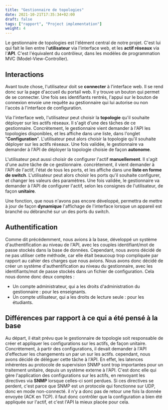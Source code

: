 ```yaml
---
title: "Gestionnaire de topologies"
date: 2021-10-21T17:35:34+02:00
draft: false
tags: ["rapport", "Project implementation"]
weight: 4
---
```


Le gestionnaire de topologies est l'élément central de notre projet. C'est lui qui fait le lien entre l'**utilisateur** via l'interface web, et les **actif réseaux** via l'**API**. C'est l'équivalent du contrôleur, dans les modèles de programmation MVC (Model-View-Controller).

## Interactions

Avant toute chose, l'utilisateur doit se **connecter** à l'interface web. Il se rend donc sur la page d'accueil du portail web. Il y trouve un bouton qui permet de se connecter. Une fois ses identifiants rentrés, l'appui sur le bouton de connexion envoie une requête au gestionnaire qui lui autorise ou non l'accès à l'interface de configuration.

Via l'interface web, l'utilisateur peut choisir la **topologie** qu'il souhaite déployer sur les actifs réseaux. Il s'agit d'une des tâches de ce gestionnaire. Concrètement, le gestionnaire vient demander à l'API les topologies disponibles, et les affiche dans une liste, dans l'onglet "**Configuration**". L'utilisateur peut alors choisir la topologie qu'il souhaite déployer sur les actifs réseaux. Une fois validée, le gestionnaire va demander à l'API de déployer la topologie choisie de façon **autonome**.

L'utilisateur peut aussi choisir de configurer l'actif **manuellement**. Il s'agit d'une autre tâche de ce gestionnaire. concrètement, il vient demander à l'API de l'actif, l'état de tous les ports, et les affiche dans une __liste en forme de switch__. L'utilisateur peut alors choisir les ports qu'il souhaite configurer, et changer les valeurs des paramètres. Une fois validée, le gestionnaire va demander à l'API de configurer l'actif, selon les consignes de l'utilisateur, de façon **unitaire**.

Une fonction, que nous n'avons pas encore développé, permettra de mettre à jour de façon **dynamique** l'affichage de l'interface lorsque un appareil est branché ou débranché sur un des ports du switch.

## Authentification

Comme dit précédemment, nous avions à la base, développé un système d'authentification au niveau de l'API, avec les couples identifiant/mot de passe stockés dans la base de données. Cependant, nous avons décidé de ne pas utiliser cette méthode, car elle était beaucoup trop compliquée par rapport au cahier des charges que nous avions. Nous avons donc décidé de créer un système d'authentification au niveau du gestionnaire, avec les identifiants/mot de passe stockés dans un fichier de configuration.
Cela nous donne donc deux comptes :
- Un compte administrateur, qui a les droits d'administration du gestionnaire : pour les enseignants.
- Un compte utilisateur, qui a les droits de lecture seule : pour les étudiants.

## Différences par rapport à ce qui a été pensé à la base

Au départ, il était prévu que le gestionnaire de topologie soit responsable de créer et appliquer les configurations sur les actifs, de façon unitaire. Concrètement, à partir des configurations, il devait demander à l'API d'effectuer les changements un par un sur les actifs. cependant, nous avons décidé de déléguer cette tâche à l'API. En effet, les latences inhérentes au protocole de supervision SNMP sont trop importantes pour un traitement unitaire, depuis un système externe à l'API. C'est donc elle qui gère l'application des configurations sur les actifs, en renvoyant les directives via **SNMP** lorsque celles-ci sont perdues. Si ces directives se perdent, c'est parce que SNMP est un protocole qui fonctionne sur UDP, donc en mode non-connecté. il n'y a donc pas de retour une fois la donnée envoyée (ACK en TCP). il faut donc contrôler que la configuration a bien été appliquée sur l'actif, et c'est l'API la mieux placée pour cela.